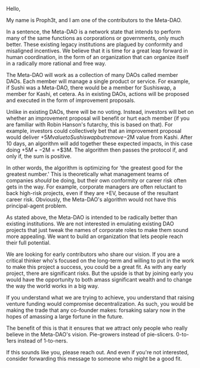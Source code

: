 Hello,

My name is Proph3t, and I am one of the contributors to the Meta-DAO.

In a sentence, the Meta-DAO is a network state that intends to perform many of the same functions as corporations or governments, only much better. These existing legacy institutions are plagued by conformity and misaligned incentives. We believe that it is time for a great leap forward in human coordination, in the form of an organization that can organize itself in a radically more rational and free way.

The Meta-DAO will work as a collection of many DAOs called member DAOs. Each member will manage a single product or service. For example, if Sushi was a Meta-DAO, there would be a member for Sushiswap, a member for Kashi, et cetera. As in existing DAOs, actions will be proposed and executed in the form of improvement proposals. 

Unlike in existing DAOs, there will be no voting. Instead, investors will bet on whether an improvement proposal will benefit or hurt each member (if you are familiar with Robin Hanson's futarchy, this is based on that). For example, investors could collectively bet that an improvement proposal would deliver +$5M value to Sushiswap but remove -$2M value from Kashi. After 10 days, an algorithm will add together these expected impacts, in this case doing +$5M + -$2M = +$3M. The algorithm then passes the protocol if, and only if, the sum is positive.

In other words, the algorithm is optimizing for 'the greatest good for the greatest number.' This is theoretically what management teams of companies *should* be doing, but their own conformity or career risk often gets in the way. For example, corporate managers are often reluctant to back high-risk projects, even if they are +EV, because of the resultant career risk. Obviously, the Meta-DAO's algorithm would not have this principal-agent problem.

As stated above, the Meta-DAO is intended to be radically better than existing institutions. We are not interested in emulating existing DAO projects that just tweak the names of corporate roles to make them sound more appealing. We want to build an organization that lets people reach their full potential.

We are looking for early contributors who share our vision. If you are a critical thinker who's focused on the long-term and willing to put in the work to make this project a success, you could be a great fit. As with any early project, there are significant risks. But the upside is that by joining early you would have the opportunity to both amass significant wealth and to change the way the world works in a big way.

If you understand what we are trying to achieve, you understand that raising venture funding would compromise decentralization. As such, you would be making the trade that any co-founder makes: forsaking salary now in the hopes of amassing a large fortune in the future. 

The benefit of this is that it ensures that we attract only people who really believe in the Meta-DAO's vision. Pie-growers instead of pie-slicers. 0-to-1ers instead of 1-to-ners.

If this sounds like you, please reach out. And even if you're not interested, consider forwarding this message to someone who might be a good fit.